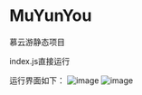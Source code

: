 # MuYunYou
慕云游静态项目

index.js直接运行

运行界面如下：
![image](https://user-images.githubusercontent.com/57652016/158006587-6b2a660a-1df4-44d0-9dcb-c9dea91a8cf1.png)
![image](https://user-images.githubusercontent.com/57652016/158006628-a500d7eb-3472-4d6a-974d-579269d035bd.png)

